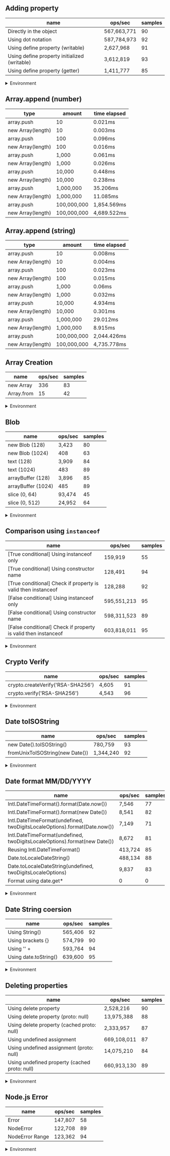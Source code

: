 ## Adding property

|name|ops/sec|samples|
|-|-|-|
|Directly in the object|567,663,771|90|
|Using dot notation|587,784,973|92|
|Using define property (writable)|2,627,968|91|
|Using define property initialized (writable)|3,612,819|93|
|Using define property (getter)|1,411,777|85|


<details>
<summary>Environment</summary>

* __Machine:__ linux x64 | 2 vCPUs | 6.8GB Mem
* __Run:__ Wed Oct 25 2023 03:36:08 GMT+0000 (Coordinated Universal Time)
</details>

<!--
{"environment":{"platform":"linux","arch":"x64","cpus":2,"totalMemory":6.7597503662109375},"benchmarks":[{"name":"Directly in the object","opsSec":567663771.3958545,"samples":8},{"name":"Using dot notation","opsSec":587784972.8908635,"samples":7},{"name":"Using define property (writable)","opsSec":2627968.3176407665,"samples":6},{"name":"Using define property initialized (writable)","opsSec":3612818.761976375,"samples":5},{"name":"Using define property (getter)","opsSec":1411776.9815053002,"samples":5}]}-->

## Array.append (number)

|type|amount|time elapsed|
|-|-|-|
array.push|10|0.021ms
new Array(length)|10|0.003ms
array.push|100|0.096ms
new Array(length)|100|0.016ms
array.push|1,000|0.061ms
new Array(length)|1,000|0.026ms
array.push|10,000|0.448ms
new Array(length)|10,000|0.238ms
array.push|1,000,000|35.206ms
new Array(length)|1,000,000|11.085ms
array.push|100,000,000|1,854.569ms
new Array(length)|100,000,000|4,689.522ms
## Array.append (string)

|type|amount|time elapsed|
|-|-|-|
array.push|10|0.008ms
new Array(length)|10|0.004ms
array.push|100|0.023ms
new Array(length)|100|0.015ms
array.push|1,000|0.06ms
new Array(length)|1,000|0.032ms
array.push|10,000|4.934ms
new Array(length)|10,000|0.301ms
array.push|1,000,000|29.012ms
new Array(length)|1,000,000|8.915ms
array.push|100,000,000|2,044.426ms
new Array(length)|100,000,000|4,735.778ms

## Array Creation

|name|ops/sec|samples|
|-|-|-|
|new Array|336|83|
|Array.from|15|42|


<details>
<summary>Environment</summary>

* __Machine:__ linux x64 | 2 vCPUs | 6.8GB Mem
* __Run:__ Wed Oct 25 2023 03:38:49 GMT+0000 (Coordinated Universal Time)
</details>

<!--
{"environment":{"platform":"linux","arch":"x64","cpus":2,"totalMemory":6.7597503662109375},"benchmarks":[{"name":"new Array","opsSec":336.33539375770994,"samples":4},{"name":"Array.from","opsSec":15.433056623172263,"samples":1}]}-->

## Blob

|name|ops/sec|samples|
|-|-|-|
|new Blob (128)|3,423|80|
|new Blob (1024)|408|63|
|text (128)|3,909|84|
|text (1024)|483|89|
|arrayBuffer (128)|3,896|85|
|arrayBuffer (1024)|485|89|
|slice (0, 64)|93,474|45|
|slice (0, 512)|24,952|64|


<details>
<summary>Environment</summary>

* __Machine:__ linux x64 | 2 vCPUs | 6.8GB Mem
* __Run:__ Wed Oct 25 2023 03:40:48 GMT+0000 (Coordinated Universal Time)
</details>

<!--
{"environment":{"platform":"linux","arch":"x64","cpus":2,"totalMemory":6.759746551513672},"benchmarks":[{"name":"new Blob (128)","opsSec":3423.051834570329,"samples":4},{"name":"new Blob (1024)","opsSec":407.77655332776595,"samples":2},{"name":"text (128)","opsSec":3908.741006548852,"samples":5},{"name":"text (1024)","opsSec":482.59950628990356,"samples":2},{"name":"arrayBuffer (128)","opsSec":3895.606790632378,"samples":4},{"name":"arrayBuffer (1024)","opsSec":484.5056376571351,"samples":2},{"name":"slice (0, 64)","opsSec":93473.79792372797,"samples":4},{"name":"slice (0, 512)","opsSec":24951.528988719958,"samples":4}]}-->

## Comparison using `instanceof`

|name|ops/sec|samples|
|-|-|-|
|[True conditional] Using instanceof only|159,919|55|
|[True conditional] Using constructor name|128,491|94|
|[True conditional] Check if property is valid then instanceof |128,288|92|
|[False conditional] Using instanceof only|595,551,213|95|
|[False conditional] Using constructor name|598,311,523|89|
|[False conditional] Check if property is valid then instanceof |603,818,011|95|


<details>
<summary>Environment</summary>

* __Machine:__ linux x64 | 2 vCPUs | 6.8GB Mem
* __Run:__ Wed Oct 25 2023 03:43:13 GMT+0000 (Coordinated Universal Time)
</details>

<!--
{"environment":{"platform":"linux","arch":"x64","cpus":2,"totalMemory":6.759746551513672},"benchmarks":[{"name":"[True conditional] Using instanceof only","opsSec":159918.83193254686,"samples":3},{"name":"[True conditional] Using constructor name","opsSec":128491.4071532465,"samples":3},{"name":"[True conditional] Check if property is valid then instanceof ","opsSec":128288.27432291608,"samples":3},{"name":"[False conditional] Using instanceof only","opsSec":595551212.7071731,"samples":8},{"name":"[False conditional] Using constructor name","opsSec":598311523.317196,"samples":6},{"name":"[False conditional] Check if property is valid then instanceof ","opsSec":603818011.352398,"samples":7}]}-->

## Crypto Verify

|name|ops/sec|samples|
|-|-|-|
|crypto.createVerify('RSA-SHA256')|4,605|91|
|crypto.verify('RSA-SHA256')|4,543|96|


<details>
<summary>Environment</summary>

* __Machine:__ linux x64 | 2 vCPUs | 6.8GB Mem
* __Run:__ Wed Oct 25 2023 03:45:16 GMT+0000 (Coordinated Universal Time)
</details>

<!--
{"environment":{"platform":"linux","arch":"x64","cpus":2,"totalMemory":6.7597503662109375},"benchmarks":[{"name":"crypto.createVerify('RSA-SHA256')","opsSec":4605.139304930181,"samples":4},{"name":"crypto.verify('RSA-SHA256')","opsSec":4542.953637919513,"samples":4}]}-->

## Date toISOString

|name|ops/sec|samples|
|-|-|-|
|new Date().toISOString()|780,759|93|
|fromUnixToISOString(new Date())|1,344,240|92|


<details>
<summary>Environment</summary>

* __Machine:__ linux x64 | 2 vCPUs | 6.8GB Mem
* __Run:__ Wed Oct 25 2023 03:47:17 GMT+0000 (Coordinated Universal Time)
</details>

<!--
{"environment":{"platform":"linux","arch":"x64","cpus":2,"totalMemory":6.7597503662109375},"benchmarks":[{"name":"new Date().toISOString()","opsSec":780758.8526696538,"samples":4},{"name":"fromUnixToISOString(new Date())","opsSec":1344240.1187290414,"samples":5}]}-->

## Date format MM/DD/YYYY

|name|ops/sec|samples|
|-|-|-|
|Intl.DateTimeFormat().format(Date.now())|7,546|77|
|Intl.DateTimeFormat().format(new Date())|8,541|82|
|Intl.DateTimeFormat(undefined, twoDigitsLocaleOptions).format(Date.now())|7,149|71|
|Intl.DateTimeFormat(undefined, twoDigitsLocaleOptions).format(new Date())|8,672|81|
|Reusing Intl.DateTimeFormat()|413,724|85|
|Date.toLocaleDateString()|488,134|88|
|Date.toLocaleDateString(undefined, twoDigitsLocaleOptions)|9,837|83|
|Format using date.get*|0|0|


<details>
<summary>Environment</summary>

* __Machine:__ linux x64 | 2 vCPUs | 6.8GB Mem
* __Run:__ Wed Oct 25 2023 03:49:22 GMT+0000 (Coordinated Universal Time)
</details>

<!--
{"environment":{"platform":"linux","arch":"x64","cpus":2,"totalMemory":6.7597503662109375},"benchmarks":[{"name":"Intl.DateTimeFormat().format(Date.now())","opsSec":7545.5440896061145,"samples":3},{"name":"Intl.DateTimeFormat().format(new Date())","opsSec":8541.164904270965,"samples":3},{"name":"Intl.DateTimeFormat(undefined, twoDigitsLocaleOptions).format(Date.now())","opsSec":7149.105888115374,"samples":4},{"name":"Intl.DateTimeFormat(undefined, twoDigitsLocaleOptions).format(new Date())","opsSec":8671.923667417248,"samples":3},{"name":"Reusing Intl.DateTimeFormat()","opsSec":413723.5554711957,"samples":6},{"name":"Date.toLocaleDateString()","opsSec":488133.9129696268,"samples":4},{"name":"Date.toLocaleDateString(undefined, twoDigitsLocaleOptions)","opsSec":9836.879589277612,"samples":6},{"name":"Format using date.get*","opsSec":0,"samples":0}]}-->

## Date String coersion

|name|ops/sec|samples|
|-|-|-|
|Using String()|565,406|92|
|Using brackets {}|574,799|90|
|Using '' + |593,764|94|
|Using date.toString()|639,600|95|


<details>
<summary>Environment</summary>

* __Machine:__ linux x64 | 2 vCPUs | 6.8GB Mem
* __Run:__ Wed Oct 25 2023 03:52:00 GMT+0000 (Coordinated Universal Time)
</details>

<!--
{"environment":{"platform":"linux","arch":"x64","cpus":2,"totalMemory":6.759746551513672},"benchmarks":[{"name":"Using String()","opsSec":565406.1675100203,"samples":6},{"name":"Using brackets {}","opsSec":574798.884464134,"samples":5},{"name":"Using '' + ","opsSec":593763.5756847401,"samples":7},{"name":"Using date.toString()","opsSec":639599.8882514624,"samples":4}]}-->

## Deleting properties

|name|ops/sec|samples|
|-|-|-|
|Using delete property|2,528,216|90|
|Using delete property (proto: null)|13,975,388|88|
|Using delete property (cached proto: null)|2,333,957|87|
|Using undefined assignment|669,108,011|87|
|Using undefined assignment (proto: null)|14,075,210|84|
|Using undefined property (cached proto: null)|660,913,130|89|


<details>
<summary>Environment</summary>

* __Machine:__ linux x64 | 2 vCPUs | 6.8GB Mem
* __Run:__ Wed Oct 25 2023 03:54:17 GMT+0000 (Coordinated Universal Time)
</details>

<!--
{"environment":{"platform":"linux","arch":"x64","cpus":2,"totalMemory":6.759738922119141},"benchmarks":[{"name":"Using delete property","opsSec":2528215.6723251687,"samples":4},{"name":"Using delete property (proto: null)","opsSec":13975387.8341963,"samples":8},{"name":"Using delete property (cached proto: null)","opsSec":2333957.476038135,"samples":4},{"name":"Using undefined assignment","opsSec":669108011.3784556,"samples":7},{"name":"Using undefined assignment (proto: null)","opsSec":14075210.421404392,"samples":6},{"name":"Using undefined property (cached proto: null)","opsSec":660913129.5363672,"samples":7}]}-->

## Node.js Error

|name|ops/sec|samples|
|-|-|-|
|Error|147,807|58|
|NodeError|122,708|89|
|NodeError Range|123,362|94|


<details>
<summary>Environment</summary>

* __Machine:__ linux x64 | 2 vCPUs | 6.8GB Mem
* __Run:__ Wed Oct 25 2023 03:55:54 GMT+0000 (Coordinated Universal Time)
</details>

<!--
{"environment":{"platform":"linux","arch":"x64","cpus":2,"totalMemory":6.759746551513672},"benchmarks":[{"name":"Error","opsSec":147807.13379777136,"samples":4},{"name":"NodeError","opsSec":122707.95598753943,"samples":3},{"name":"NodeError Range","opsSec":123361.70166853645,"samples":3}]}-->
